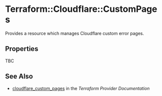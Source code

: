 # Terraform::Cloudflare::CustomPages

Provides a resource which manages Cloudflare custom error pages.

## Properties

TBC

## See Also

* [cloudflare_custom_pages](https://www.terraform.io/docs/providers/cloudflare/r/custom_pages.html) in the _Terraform Provider Documentation_